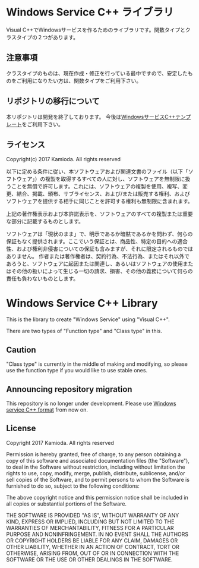 # Windows Service C++ ライブラリ
Visual C++でWindowsサービスを作るためのライブラリです。関数タイプとクラスタイプの２つがあります。

## 注意事項
クラスタイプのものは、現在作成・修正を行っている最中ですので、安定したものをご利用になりたい方は、関数タイプをご利用下さい。

## リポジトリの移行について
本リポジトリは開発を終了しております。
今後は[WindowsサービスC++テンプレート](https://github.com/Kamioda/WindowsServiceCppTemplate)をご利用下さい。

## ライセンス

Copyright(c) 2017 Kamioda. All rights reserved

以下に定める条件に従い、本ソフトウェアおよび関連文書のファイル（以下「ソフトウェア」）の複製を取得するすべての人に対し、ソフトウェアを無制限に扱うことを無償で許可します。これには、ソフトウェアの複製を使用、複写、変更、結合、掲載、頒布、サブライセンス、および/または販売する権利、およびソフトウェアを提供する相手に同じことを許可する権利も無制限に含まれます。

上記の著作権表示および本許諾表示を、ソフトウェアのすべての複製または重要な部分に記載するものとします。

ソフトウェアは「現状のまま」で、明示であるか暗黙であるかを問わず、何らの保証もなく提供されます。ここでいう保証とは、商品性、特定の目的への適合性、および権利非侵害についての保証も含みますが、それに限定されるものではありません。 作者または著作権者は、契約行為、不法行為、またはそれ以外であろうと、ソフトウェアに起因または関連し、あるいはソフトウェアの使用またはその他の扱いによって生じる一切の請求、損害、その他の義務について何らの責任も負わないものとします。 

# Windows Service C++ Library
This is the library to create "Windows Service" using "Visual C++".

There are two types of "Function type" and "Class type" in this.

## Caution
"Class type" is currently in the middle of making and modifying, so please use the function type if you would like to use stable ones.

## Announcing repository migration
This repository is no longer under development.
Please use [Windows service C++ format](https://github.com/Kamioda/WindowsServiceCppTemplate) from now on.

## License

Copyright 2017 Kamioda. All rights reserved

Permission is hereby granted, free of charge, to any person obtaining a copy of this software and associated documentation files (the "Software"), to deal in the Software without restriction, including without limitation the rights to use, copy, modify, merge, publish, distribute, sublicense, and/or sell copies of the Software, and to permit persons to whom the Software is furnished to do so, subject to the following conditions:

The above copyright notice and this permission notice shall be included in all copies or substantial portions of the Software.

THE SOFTWARE IS PROVIDED "AS IS", WITHOUT WARRANTY OF ANY KIND, EXPRESS OR IMPLIED, INCLUDING BUT NOT LIMITED TO THE WARRANTIES OF MERCHANTABILITY, FITNESS FOR A PARTICULAR PURPOSE AND NONINFRINGEMENT. IN NO EVENT SHALL THE AUTHORS OR COPYRIGHT HOLDERS BE LIABLE FOR ANY CLAIM, DAMAGES OR OTHER LIABILITY, WHETHER IN AN ACTION OF CONTRACT, TORT OR OTHERWISE, ARISING FROM, OUT OF OR IN CONNECTION WITH THE SOFTWARE OR THE USE OR OTHER DEALINGS IN THE SOFTWARE.
